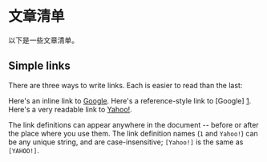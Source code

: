 文章清单
=====================

以下是一些文章清单。

Simple links
------------

There are three ways to write links.  Each is easier to read than the last:

Here's an inline link to [Google](http://www.google.com/).
Here's a reference-style link to [Google] [1].
Here's a very readable link to [Yahoo!].

  [1]: http://www.google.com/
  [yahoo!]: http://www.yahoo.com/

The link definitions can appear anywhere in the document -- before or after the place where you use them.  The link definition names (`1` and `Yahoo!`) can be any unique string, and are case-insensitive; `[Yahoo!]` is the same as `[YAHOO!]`.

